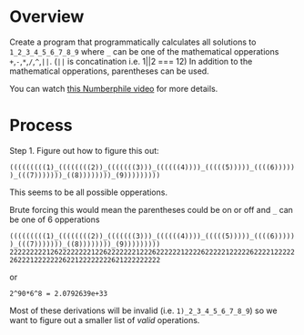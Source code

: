 # Overview

Create a program that programmatically calculates all solutions to `1_2_3_4_5_6_7_8_9` where `_` can be one of the mathematical opperations `+`,`-`,`*`,`/`,`^`,`||`. (`||` is concatination i.e. 1||2 === 12) In addition to the mathematical opperations, parentheses can be used.

You can watch [this Numberphile video](https://www.youtube.com/watch?v=-ruC5A9EzzE) for more details.

# Process

Step 1. Figure out how to figure this out:
  
`(((((((((1)_((((((((2))_(((((((3)))_((((((4))))_(((((5)))))_((((6))))))_(((7)))))))_((8))))))))_(9)))))))))`
 
This seems to be all possible opperations.

Brute forcing this would mean the parentheses could be on or off and `_` can be one of 6 opperations

`(((((((((1)_((((((((2))_(((((((3)))_((((((4))))_(((((5)))))_((((6))))))_(((7)))))))_((8))))))))_(9)))))))))`
`22222222212622222222122622222221222622222212222622222122222622221222222622212222222622122222222621222222222`

or

`2^90*6^8 = 2.0792639e+33`

Most of these derivations will be invalid (i.e. `1)_2_3_4_5_6_7_8_9`) so we want to figure out a smaller list of *valid* operations.
